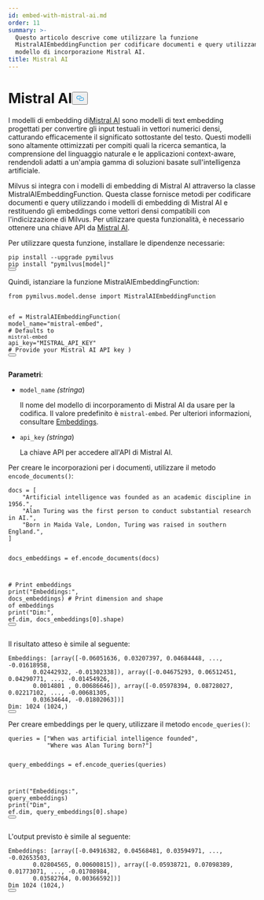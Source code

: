```yaml
---
id: embed-with-mistral-ai.md
order: 11
summary: >-
  Questo articolo descrive come utilizzare la funzione
  MistralAIEmbeddingFunction per codificare documenti e query utilizzando il
  modello di incorporazione Mistral AI.
title: Mistral AI
---
```

<h1 id="Mistral-AI" class="common-anchor-header">Mistral AI<button data-href="#Mistral-AI" class="anchor-icon" translate="no">
      <svg translate="no"
        aria-hidden="true"
        focusable="false"
        height="20"
        version="1.1"
        viewBox="0 0 16 16"
        width="16"
      >
        <path
          fill="#0092E4"
          fill-rule="evenodd"
          d="M4 9h1v1H4c-1.5 0-3-1.69-3-3.5S2.55 3 4 3h4c1.45 0 3 1.69 3 3.5 0 1.41-.91 2.72-2 3.25V8.59c.58-.45 1-1.27 1-2.09C10 5.22 8.98 4 8 4H4c-.98 0-2 1.22-2 2.5S3 9 4 9zm9-3h-1v1h1c1 0 2 1.22 2 2.5S13.98 12 13 12H9c-.98 0-2-1.22-2-2.5 0-.83.42-1.64 1-2.09V6.25c-1.09.53-2 1.84-2 3.25C6 11.31 7.55 13 9 13h4c1.45 0 3-1.69 3-3.5S14.5 6 13 6z"
        ></path>
      </svg>
    </button></h1><p>I modelli di embedding di<a href="https://mistral.ai/">Mistral AI</a> sono modelli di text embedding progettati per convertire gli input testuali in vettori numerici densi, catturando efficacemente il significato sottostante del testo. Questi modelli sono altamente ottimizzati per compiti quali la ricerca semantica, la comprensione del linguaggio naturale e le applicazioni context-aware, rendendoli adatti a un'ampia gamma di soluzioni basate sull'intelligenza artificiale.</p>
<p>Milvus si integra con i modelli di embedding di Mistral AI attraverso la classe MistralAIEmbeddingFunction. Questa classe fornisce metodi per codificare documenti e query utilizzando i modelli di embedding di Mistral AI e restituendo gli embeddings come vettori densi compatibili con l'indicizzazione di Milvus. Per utilizzare questa funzionalità, è necessario ottenere una chiave API da <a href="https://console.mistral.ai/">Mistral AI</a>.</p>
<p>Per utilizzare questa funzione, installare le dipendenze necessarie:</p>
<pre><code translate="no" class="language-python">pip install --upgrade pymilvus
pip install <span class="hljs-string">&quot;pymilvus[model]&quot;</span>
<button class="copy-code-btn"></button></code></pre>
<p>Quindi, istanziare la funzione MistralAIEmbeddingFunction:</p>
<pre><code translate="no" class="language-python"><span class="hljs-keyword">from</span> pymilvus.model.dense <span class="hljs-keyword">import</span> MistralAIEmbeddingFunction

ef = MistralAIEmbeddingFunction(
    model_name=<span class="hljs-string">&quot;mistral-embed&quot;</span>, <span class="hljs-comment"># Defaults to `mistral-embed`</span>
    api_key=<span class="hljs-string">&quot;MISTRAL_API_KEY&quot;</span> <span class="hljs-comment"># Provide your Mistral AI API key</span>
)
<button class="copy-code-btn"></button></code></pre>
<p><strong>Parametri</strong>:</p>
<ul>
<li><p><code translate="no">model_name</code> <em>(stringa</em>)</p>
<p>Il nome del modello di incorporamento di Mistral AI da usare per la codifica. Il valore predefinito è <code translate="no">mistral-embed</code>. Per ulteriori informazioni, consultare <a href="https://docs.mistral.ai/capabilities/embeddings/">Embeddings</a>.</p></li>
<li><p><code translate="no">api_key</code> <em>(stringa</em>)</p>
<p>La chiave API per accedere all'API di Mistral AI.</p></li>
</ul>
<p>Per creare le incorporazioni per i documenti, utilizzare il metodo <code translate="no">encode_documents()</code>:</p>
<pre><code translate="no" class="language-python">docs = [
    <span class="hljs-string">&quot;Artificial intelligence was founded as an academic discipline in 1956.&quot;</span>,
    <span class="hljs-string">&quot;Alan Turing was the first person to conduct substantial research in AI.&quot;</span>,
    <span class="hljs-string">&quot;Born in Maida Vale, London, Turing was raised in southern England.&quot;</span>,
]

docs_embeddings = ef.encode_documents(docs)

<span class="hljs-comment"># Print embeddings</span>
<span class="hljs-built_in">print</span>(<span class="hljs-string">&quot;Embeddings:&quot;</span>, docs_embeddings)
<span class="hljs-comment"># Print dimension and shape of embeddings</span>
<span class="hljs-built_in">print</span>(<span class="hljs-string">&quot;Dim:&quot;</span>, ef.dim, docs_embeddings[<span class="hljs-number">0</span>].shape)
<button class="copy-code-btn"></button></code></pre>
<p>Il risultato atteso è simile al seguente:</p>
<pre><code translate="no" class="language-python">Embeddings: [array([-0.06051636, 0.03207397, 0.04684448, ..., -0.01618958,
       0.02442932, -0.01302338]), array([-0.04675293, 0.06512451, 0.04290771, ..., -0.01454926,
       0.0014801 , 0.00686646]), array([-0.05978394, 0.08728027, 0.02217102, ..., -0.00681305,
       0.03634644, -0.01802063])]
Dim: 1024 (1024,)
<button class="copy-code-btn"></button></code></pre>
<p>Per creare embeddings per le query, utilizzare il metodo <code translate="no">encode_queries()</code>:</p>
<pre><code translate="no" class="language-python">queries = [<span class="hljs-string">&quot;When was artificial intelligence founded&quot;</span>,
           <span class="hljs-string">&quot;Where was Alan Turing born?&quot;</span>]

query_embeddings = ef.encode_queries(queries)

<span class="hljs-built_in">print</span>(<span class="hljs-string">&quot;Embeddings:&quot;</span>, query_embeddings)
<span class="hljs-built_in">print</span>(<span class="hljs-string">&quot;Dim&quot;</span>, ef.dim, query_embeddings[<span class="hljs-number">0</span>].shape)
<button class="copy-code-btn"></button></code></pre>
<p>L'output previsto è simile al seguente:</p>
<pre><code translate="no" class="language-python">Embeddings: [array([-0.04916382, 0.04568481, 0.03594971, ..., -0.02653503,
       0.02804565, 0.00600815]), array([-0.05938721, 0.07098389, 0.01773071, ..., -0.01708984,
       0.03582764, 0.00366592])]
Dim 1024 (1024,)
<button class="copy-code-btn"></button></code></pre>
